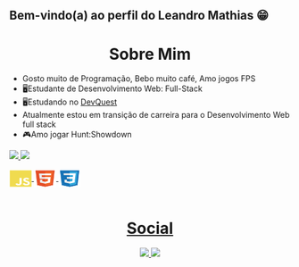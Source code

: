 ## Bem-vindo(a) ao perfil do Leandro Mathias 😁

<h1 align="center"> Sobre Mim </h1>
<ul align="left">
 <li>Gosto muito de Programação, Bebo muito café, Amo jogos FPS</li>
 <li>🖥Estudante de Desenvolvimento Web: Full-Stack</li>
 <li>🖥Estudando no <a href="https://github.com/devemdobro" target="_blank">DevQuest</a></li>
 <li>Atualmente estou em transição de carreira para o Desenvolvimento Web full stack</li>
 <li>🎮Amo jogar Hunt:Showdown</li>
</ul>
<div>
   <a href="https://github.com/leandro-mathiask">
   <img height="180em" src="https://github-readme-stats.vercel.app/api?username=leandro-mathiask&show_icons=true&theme=tokyonight&include_all_commits=true&count_private=true"/>
   <img height="180em" src="https://github-readme-stats.vercel.app/api/top-langs/?username=leandro-mathiask&layout=compact&langs_count=6&theme=tokyonight"/>
</div>
    
<div style="display: inline_block"><br>
  <img align="center" alt="Js" height="30" width="40" src="https://raw.githubusercontent.com/devicons/devicon/master/icons/javascript/javascript-plain.svg">
  <img align="center" alt="HTML" height="30" width="40" src="https://raw.githubusercontent.com/devicons/devicon/master/icons/html5/html5-original.svg">
  <img align="center" alt="CSS" height="30" width="40" src="https://raw.githubusercontent.com/devicons/devicon/master/icons/css3/css3-original.svg">
</div>
 
<br>
 
<h1 align="center"> Social </h1>
<p align="center" >
<a href="https://www.linkedin.com/in/leandro-mathias-lm/" target="_blank">
<img height="50px" src="https://img.shields.io/badge/-LinkedIn-000?style=for-the-badge&logo=linkedin&logoColor=FF00F6&color:FFF">
</a>
<a href="mailto:leandro.mathiaslm@gmail.com" target="_blank">
<img height="50px" src="https://img.shields.io/badge/-Email-000?style=for-the-badge&logo=microsoft-outlook&logoColor=FF00F6&color:FFF">
</a>
</p>
<br/><br/>
